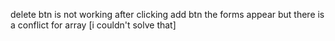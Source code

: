 delete btn is not working 
after clicking add btn the forms appear but there is a conflict for array [i couldn't solve that]
